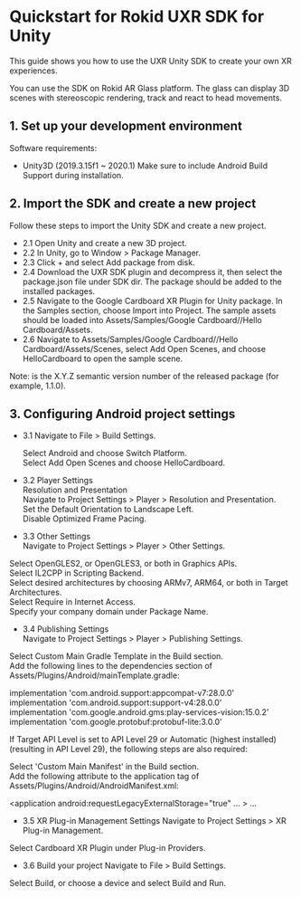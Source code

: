 # Quickstart for Rokid UXR SDK for Unity

This guide shows you how to use the UXR Unity SDK to create your own XR experiences.


You can use the SDK on Rokid AR Glass platform. The glass can display 3D scenes with stereoscopic rendering,
 track and react to head movements.




## 1. Set up your development environment
 Software requirements:  

  * Unity3D (2019.3.15f1 ~ 2020.1)
Make sure to include Android  Build Support during installation.


## 2. Import the SDK and create a new project
Follow these steps to import the Unity SDK and create a new project.

* 2.1 Open Unity and create a new 3D project.
* 2.2 In Unity, go to Window > Package Manager.
* 2.3 Click + and select Add package from disk.
* 2.4 Download the UXR SDK plugin and decompress it, then select the package.json file under SDK dir.
The package should be added to the installed packages.
* 2.5 Navigate to the Google Cardboard XR Plugin for Unity package. In the Samples section, choose Import into Project.
The sample assets should be loaded into Assets/Samples/Google Cardboard/<version>/Hello Cardboard/Assets.
* 2.6 Navigate to Assets/Samples/Google Cardboard/<version>/Hello Cardboard/Assets/Scenes, select Add Open Scenes, and choose HelloCardboard to open the sample scene.

Note: <version> is the X.Y.Z semantic version number of the released package (for example, 1.1.0).

## 3. Configuring Android project settings

* 3.1 Navigate to File > Build Settings.

  Select Android and choose Switch Platform.  
  Select Add Open Scenes and choose HelloCardboard.

* 3.2 Player Settings  
Resolution and Presentation  
Navigate to Project Settings > Player > Resolution and Presentation.  
Set the Default Orientation to Landscape Left.  
Disable Optimized Frame Pacing.

* 3.3 Other Settings  
Navigate to Project Settings > Player > Other Settings.  

Select OpenGLES2, or OpenGLES3, or both in Graphics APIs.  
Select IL2CPP in Scripting Backend.  
Select desired architectures by choosing ARMv7, ARM64, or both in Target Architectures.  
Select Require in Internet Access.  
Specify your company domain under Package Name.  


* 3.4 Publishing Settings  
Navigate to Project Settings > Player > Publishing Settings.

Select Custom Main Gradle Template in the Build section.  
Add the following lines to the dependencies section of Assets/Plugins/Android/mainTemplate.gradle:

  implementation 'com.android.support:appcompat-v7:28.0.0'  
  implementation 'com.android.support:support-v4:28.0.0'  
  implementation 'com.google.android.gms:play-services-vision:15.0.2'  
  implementation 'com.google.protobuf:protobuf-lite:3.0.0'  

If Target API Level is set to API Level 29 or Automatic (highest installed) (resulting in API Level 29), the following steps are also required:

Select 'Custom Main Manifest' in the Build section.  
Add the following attribute to the application tag of Assets/Plugins/Android/AndroidManifest.xml:

  <application android:requestLegacyExternalStorage="true" ... >
    ...
  </application>

* 3.5 XR Plug-in Management Settings
Navigate to Project Settings > XR Plug-in Management.

Select Cardboard XR Plugin under Plug-in Providers.

* 3.6 Build your project
Navigate to File > Build Settings.

Select Build, or choose a device and select Build and Run.

